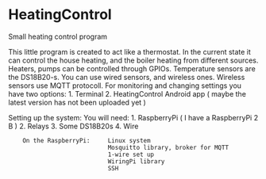 # HeatingControl
Small heating control program

This little program is created to act like a thermostat. In the current state it can control the house heating, and the boiler heating from different sources.
Heaters, pumps can be controlled through GPIOs.
Temperature sensors are the DS18B20-s. You can use wired sensors, and wireless ones. Wireless sensors use MQTT protocoll. 
For monitoring and changing settings you have two options:
    1. Terminal
    2. HeatingControl Android app ( maybe the latest version has not been uploaded yet )

Setting up the system:
    You will need:  1. RaspberryPi ( I have a RaspberryPi 2 B )
                    2. Relays
                    3. Some DS18B20s
                    4. Wire

        On the RaspberryPi:     Linux system
                                Mosquitto library, broker for MQTT
                                1-wire set up
                                WiringPi library
                                SSH
